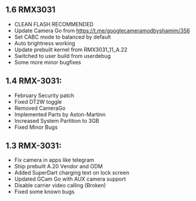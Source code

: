## 1.6 RMX3031

- CLEAN FLASH RECOMMENDED
- Update Camera Go from https://t.me/googlecameramodbyshamim/356
- Set CABC mode to balanced by default
- Auto brightness working
- Update prebuilt kernel from RMX3031_11_A.22
- Switched to user build from userdebug
- Some more minor bugfixes

## 1.4 RMX-3031:

- February Security patch
- Fixed DT2W toggle
- Removed CameraGo
- Implemented Parts by Aston-Martinn
- Increased System Partition to 3GB
- Fixed Minor Bugs

## 1.3 RMX-3031:

- Fix camera in apps like telegram
- Ship prebuilt A.20 Vendor and ODM
- Added SuperDart charging text on lock screen
- Updated GCam Go with AUX camera support
- Disable carrier video calling (Broken)
- Fixed some known bugs
